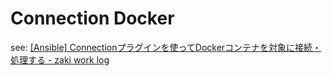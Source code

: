 # Connection Docker

see: [[Ansible] Connectionプラグインを使ってDockerコンテナを対象に接続・処理する - zaki work log](https://zaki-hmkc.hatenablog.com/entry/2020/09/20/214659)
